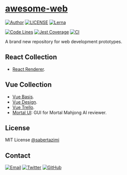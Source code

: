 # [awesome-web](https://sabertazimi.github.io/awesome-web)

[![Author](https://img.shields.io/badge/author-sabertaz-lightgrey?style=for-the-badge)](https://github.com/sabertazimi)
[![LICENSE](https://img.shields.io/github/license/sabertazimi/awesome-web?style=for-the-badge)](https://raw.githubusercontent.com/sabertazimi/awesome-web/main/LICENSE)
[![Lerna](https://img.shields.io/github/lerna-json/v/sabertazimi/awesome-web?logo=npm&style=for-the-badge)](https://github.com/lerna/lerna)

[![Code Lines](https://img.shields.io/tokei/lines/github/sabertazimi/awesome-web?style=for-the-badge&logo=visualstudiocode)](https://github.com/sabertazimi/awesome-web)
[![Jest Coverage](https://img.shields.io/codecov/c/github/sabertazimi/awesome-web?logo=codecov&style=for-the-badge)](https://codecov.io/gh/sabertazimi/awesome-web)
[![CI](https://img.shields.io/github/actions/workflow/status/sabertazimi/awesome-web/ci.yml?branch=main&style=for-the-badge&logo=github)](https://github.com/sabertazimi/awesome-web/actions/workflows/ci.yml)

A brand new repository for web development prototypes.

## React Collection

- [React Renderer](https://sabertazimi.github.io/awesome-web/react-renderer).

## Vue Collection

- [Vue Basis](https://sabertazimi.github.io/awesome-web/vue-basis).
- [Vue Design](https://sabertazimi.github.io/awesome-web/vue-design).
- [Vue Trello](https://sabertazimi.github.io/awesome-web/vue-trello).
- [Mortal UI](https://sabertazimi.github.io/awesome-web/mortal-ui): GUI for Mortal Mahjong AI reviewer.

## License

MIT License [@sabertazimi](https://github.com/sabertazimi)

## Contact

[![Email](https://img.shields.io/badge/-Gmail-ea4335?style=for-the-badge&logo=gmail&logoColor=white)](mailto:sabertazimi@gmail.com)
[![Twitter](https://img.shields.io/badge/-Twitter-1da1f2?style=for-the-badge&logo=twitter&logoColor=white)](https://twitter.com/sabertazimi)
[![GitHub](https://img.shields.io/badge/-GitHub-181717?style=for-the-badge&logo=github&logoColor=white)](https://github.com/sabertazimi)
